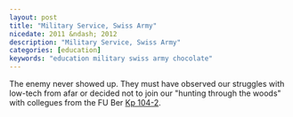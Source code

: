 ```yaml
---
layout: post
title: "Military Service, Swiss Army"
nicedate: 2011 &ndash; 2012
description: "Military Service, Swiss Army"
categories: [education]
keywords: "education military swiss army chocolate"
---
```


The enemy never showed up. They must have observed our struggles with low-tech from afar or decided not to join our "hunting through the woods" with collegues from the FU Ber [Kp 104-2](https://de.wikipedia.org/wiki/F%C3%BChrungsunterst%C3%BCtzungsbrigade_41).
